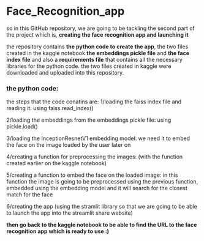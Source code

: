# Face_Recognition_app
so in this GitHub repository, we are going to be tackling the second part of the project which is, ****creating the face recognition app and launching it**** 

the repository contains ****the python code to create the app****, the two files created in the kaggle notebook ****the embeddings pickle file**** and ****the face index file**** and also a ****requirements file**** that contains all the necessary libraries for the python code. the two files created in kaggle were downloaded and uploaded into this repository.

### the python code:
the steps that the code conatins are:
1/loading the faiss index file and reading it: using faiss.read_index()

2/loading the embeddings from the embeddings pickle file: using pickle.load()

3/loading the InceptionResnetV1 embedding model: we need it to embed the face on the image loaded by the user later on

4/creating a function for preprocessing the images: (with the function created earlier on the kaggle notebook)

5/creating a function to embed the face on the loaded image: in this function the image is going to be preprocessed using the previous function, embedded using the embedding model and it will search for the closest match for the face

6/creating the app (using the stramlit library so that we are going to be able to launch the app into the streamlit share website)


****then go back to the kaggle notebook to be able to find the URL to the face recognition app which is ready to use :)****
